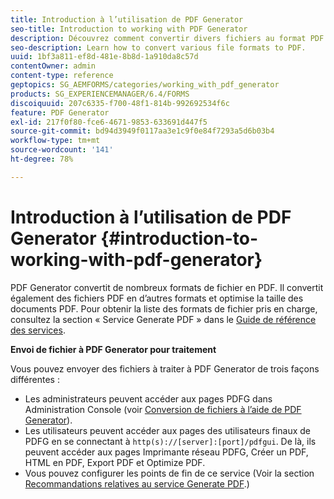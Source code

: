 ```yaml
---
title: Introduction à l’utilisation de PDF Generator
seo-title: Introduction to working with PDF Generator
description: Découvrez comment convertir divers fichiers au format PDF.
seo-description: Learn how to convert various file formats to PDF.
uuid: 1bf3a811-ef8d-481e-8b8d-1a910da8c57d
contentOwner: admin
content-type: reference
geptopics: SG_AEMFORMS/categories/working_with_pdf_generator
products: SG_EXPERIENCEMANAGER/6.4/FORMS
discoiquuid: 207c6335-f700-48f1-814b-992692534f6c
feature: PDF Generator
exl-id: 217f0f80-fce6-4671-9853-633691d447f5
source-git-commit: bd94d3949f0117aa3e1c9f0e84f7293a5d6b03b4
workflow-type: tm+mt
source-wordcount: '141'
ht-degree: 78%

---
```


# Introduction à l’utilisation de PDF Generator {#introduction-to-working-with-pdf-generator}

PDF Generator convertit de nombreux formats de fichier en PDF. Il convertit également des fichiers PDF en d’autres formats et optimise la taille des documents PDF. Pour obtenir la liste des formats de fichier pris en charge, consultez la section « Service Generate PDF » dans le [Guide de référence des services](https://help.adobe.com/fr_FR/livecycle/11.0/Services/index.html).

**Envoi de fichier à PDF Generator pour traitement**

Vous pouvez envoyer des fichiers à traiter à PDF Generator de trois façons différentes :

* Les administrateurs peuvent accéder aux pages PDFG dans Administration Console (voir [Conversion de fichiers à l’aide de PDF Generator](/help/forms/using/admin-help/converting-files-using-pdf-generator.md)).
* Les utilisateurs peuvent accéder aux pages des utilisateurs finaux de PDFG en se connectant à `http(s)://[server]:[port]/pdfgui`. De là, ils peuvent accéder aux pages Imprimante réseau PDFG, Créer un PDF, HTML en PDF, Export PDF et Optimize PDF.
* Vous pouvez configurer les points de fin de ce service (Voir la section <!--Fix broken link Managing Endpoints and --> [Recommandations relatives au service Generate PDF](/help/forms/using/admin-help/configuring-watched-folder-endpoints.md#generate-pdf-service-recommendations).)
